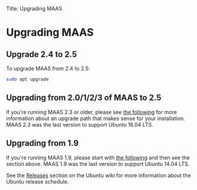 Title: Upgrading MAAS

# Upgrading MAAS

## Upgrade 2.4 to 2.5

To upgrade MAAS from 2.4 to 2.5:

```bash
sudo apt upgrade
```

## Upgrading from 2.0/1/2/3 of MAAS to 2.5

If you're running MAAS 2.3 or older, please see [the following][upgrade-older]
for more information about an upgrade path that makes sense for your
installation. MAAS 2.3 was the last version to support Ubuntu 16.04 LTS.

## Upgrading from 1.9

If you're running MAAS 1.9, please start with [the
following][upgrade-much-older] and then see the section above. MAAS 1.9 was the
last version to support Ubuntu 14.04 LTS.


See the [Releases][ubuntu-wiki-releases] section on the Ubuntu wiki for more
information about the Ubuntu release schedule.

<!-- LINKS -->
[upgrade-much-older]: installconfig-upgrade-to-2.md
[upgrade-older]: installconfig-upgrade-postgres.md
[ubuntu-wiki-releases]: https://wiki.ubuntu.com/Releases
